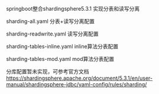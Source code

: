 springboot整合shardingsphere5.3.1 实现分表和读写分离

sharding-all.yaml  分表+读写分离配置

sharding-readwrite.yaml  读写分离配置

sharding-tables-inline.yaml inline算法分表配置

sharding-tables-mod.yaml mod算法分表配置

分库配置暂未实现，可参考官方文档 https://shardingsphere.apache.org/document/5.3.1/en/user-manual/shardingsphere-jdbc/yaml-config/rules/sharding/
